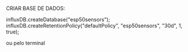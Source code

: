 CRIAR BASE DE DADOS:

influxDB.createDatabase("esp50sensors");
influxDB.createRetentionPolicy("defaultPolicy", "esp50sensors", "30d", 1, true);

ou pelo terminal